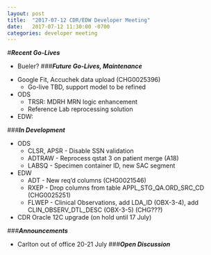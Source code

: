 ```yaml
---
layout: post
title:  "2017-07-12 CDR/EDW Developer Meeting"
date:   2017-07-12 11:30:00 -0700
categories: developer meeting
---
```

#**_Recent Go-Lives_**
- Bueler?
###**_Future Go-Lives, Maintenance_**
* Google Fit, Accuchek data upload (CHG0025396)
	* Go-live TBD, support model to be refined
* ODS
	* TRSR: MDRH MRN logic enhancement 
	* Reference Lab reprocessing solution
*  EDW:

###**_In Development_**
* ODS
	*  CLSR, APSR - Disable SSN validation 
	* ADTRAW - Reprocess qstat 3 on patient merge (A18)
	* LABSQ - Specimen container ID, new SAC segment
* EDW
	* ADT -  New req’d columns (CHG0021546)
	* RXEP - Drop columns from table APPL_STG_QA.ORD_SRC_CD (CHG0025251)
	* FLWEP - Clinical Observations, add LDA_ID (OBX-3-4), add CLIN_OBSERV_DTL_DESC (OBX-3-5) (CHG???)
* CDR Oracle 12C upgrade (on hold until 17 July)

###**_Announcements_**
* Carlton out of office 20-21 July
###**_Open Discussion_**
